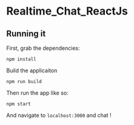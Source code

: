 # Realtime_Chat_ReactJs
## Running it
First, grab the dependencies:

    npm install
    
Build the applicaiton

    npm run build
    
Then run the app like so:

    npm start
    
And navigate to `localhost:3000` and chat !
